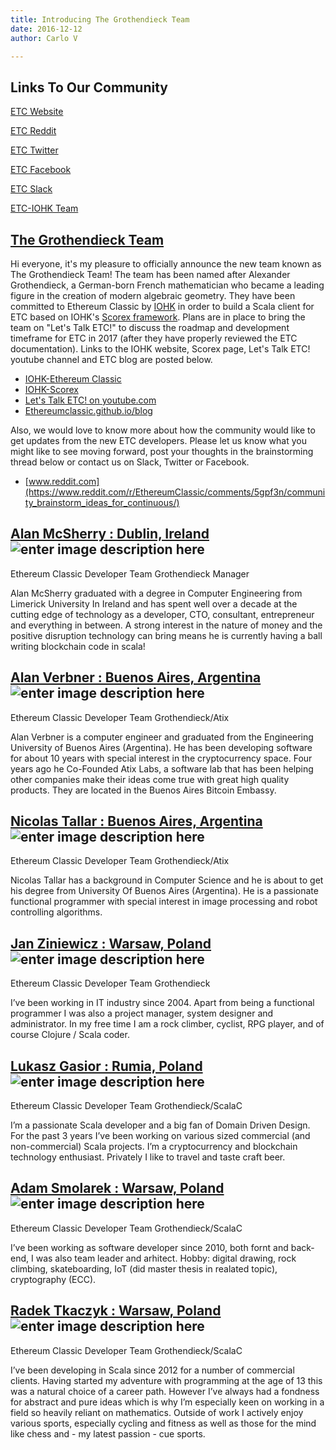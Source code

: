 ```yaml
---
title: Introducing The Grothendieck Team
date: 2016-12-12
author: Carlo V

---
```



## Links To Our Community 

[ETC Website](https://ethereumclassic.github.io/)

[ETC Reddit](https://www.reddit.com/r/EthereumClassic/)

[ETC Twitter](http://twitter.com/eth_classic)

[ETC Facebook](https://www.facebook.com/EthereumClassicETC/)

[ETC Slack](https://ethereumclassic.herokuapp.com/)

[ETC-IOHK Team](https://iohk.io/projects/ethereum-classic/)


## [The Grothendieck Team](https://iohk.io/projects/ethereum-classic/#team)
Hi everyone, it's my pleasure to officially announce the new team known as The Grothendieck Team! The team has been named after Alexander Grothendieck, a German-born French mathematician who became a leading figure in the creation of modern algebraic geometry. They have been committed to Ethereum Classic by [IOHK](https://iohk.io/) in order to build a Scala client for ETC based on IOHK's [Scorex framework](https://iohk.io/projects/scorex/).  Plans are in place to bring the team on "Let's Talk ETC!" to discuss the roadmap and development timeframe for ETC in 2017 (after they have properly reviewed the ETC documentation). Links to the IOHK website, Scorex page, Let's Talk ETC! youtube channel and ETC blog are posted below.

* [IOHK-Ethereum Classic](https://iohk.io/projects/ethereum-classic/) 
* [IOHK-Scorex](https://iohk.io/projects/scorex/)
* [Let's Talk ETC! on youtube.com](https://www.youtube.com/channel/UCojbn_iTgg4BxcSphz0MGMg)
* [Ethereumclassic.github.io/blog](https://ethereumclassic.github.io/blog/2016-07-27-getting-things-done/)

Also, we would love to know more about how the community would like to get updates from the new ETC developers. Please let us know what you might like to see moving forward, post your thoughts in the brainstorming thread below or contact us on Slack, Twitter or Facebook.

* [www.reddit.com](https://www.reddit.com/r/EthereumClassic/comments/5gpf3n/community_brainstorm_ideas_for_continuous/)

## [Alan McSherry : Dublin, Ireland](https://iohk.io/team/alan-mcsherry/) ![enter image description here](https://iohk.io/images/team/alan-mcsherry-b-2.png)
Ethereum Classic Developer
Team Grothendieck Manager

Alan McSherry graduated with a degree in Computer Engineering from Limerick University In Ireland and has spent well over a decade at the cutting edge of technology as a developer, CTO, consultant, entrepreneur and everything in between. A strong interest in the nature of money and the positive disruption technology can bring means he is currently having a ball writing blockchain code in scala!



## [Alan Verbner : Buenos Aires, Argentina](https://iohk.io/team/alan-verbner/) ![enter image description here](https://iohk.io/images/team/alan-verbner-b.png)
Ethereum Classic Developer
Team Grothendieck/Atix

Alan Verbner is a computer engineer and graduated from the Engineering University of Buenos Aires (Argentina). He has been developing software for about 10 years with special interest in the cryptocurrency space. Four years ago he Co-Founded Atix Labs, a software lab that has been helping other companies make their ideas come true with great high quality products. They are located in the Buenos Aires Bitcoin Embassy.


## [Nicolas Tallar : Buenos Aires, Argentina](https://iohk.io/team/nicolas-tallar/) ![enter image description here](https://iohk.io/images/team/nicolas-tallar-b.png)
Ethereum Classic Developer
Team Grothendieck/Atix

Nicolas Tallar has a background in Computer Science and he is about to get his degree from University Of Buenos Aires (Argentina). He is a passionate functional programmer with special interest in image processing and robot controlling algorithms.

## [Jan Ziniewicz : Warsaw, Poland](https://iohk.io/team/jan-ziniewicz/) ![enter image description here](https://iohk.io/images/team/jan-ziniewicz-b.png)
Ethereum Classic Developer 
Team Grothendieck

I’ve been working in IT industry since 2004. Apart from being a functional programmer I was also a project manager, system designer and administrator. In my free time I am a rock climber, cyclist, RPG player, and of course Clojure / Scala coder.

## [Lukasz Gasior : Rumia, Poland](https://iohk.io/team/lukasz-gasior/) ![enter image description here](https://iohk.io/images/team/lukasz-gasior-b.png)
Ethereum Classic Developer
Team Grothendieck/ScalaC

I’m a passionate Scala developer and a big fan of Domain Driven Design. For the past 3 years I’ve been working on various sized commercial (and non-commercial) Scala projects. I’m a cryptocurrency and blockchain technology enthusiast. Privately I like to travel and taste craft beer.



## [Adam Smolarek : Warsaw, Poland](https://iohk.io/team/adam-smolarek/) ![enter image description here](https://iohk.io/images/team/adam-smolarek-b.png)
Ethereum Classic Developer
Team Grothendieck/ScalaC

I’ve been working as software developer since 2010, both fornt and back-end, I was also team leader and arhitect. Hobby: digital drawing, rock climbing, skateboarding, IoT (did master thesis in realated topic), cryptography (ECC).


## [Radek Tkaczyk : Warsaw, Poland](https://iohk.io/team/radek-tkaczyk/) ![enter image description here](https://iohk.io/images/team/radek-tkaczyk-b.png)
Ethereum Classic Developer
Team Grothendieck/ScalaC

I’ve been developing in Scala since 2012 for a number of commercial clients. Having started my adventure with programming at the age of 13 this was a natural choice of a career path. However I’ve always had a fondness for abstract and pure ideas which is why I’m especially keen on working in a field so heavily reliant on mathematics. Outside of work I actively enjoy various sports, especially cycling and fitness as well as those for the mind like chess and - my latest passion - cue sports.

